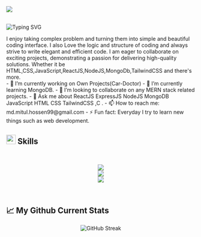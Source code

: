 
<a href="">
<img src="https://raw.githubusercontent.com/mdmitulhossen/mdmitulhossen/main/Images/cover.png" />
</a>
<br/>
<br/>
<p>
<img src="https://readme-typing-svg.demolab.com?font=Fira+Code&weight=600&size=22&pause=1000&color=E44AF7&random=false&width=435&height=40&lines=Hi%2C+I'm+Md+Mitul+Hossain;Web+Developer" alt="Typing SVG" />
</p>
I enjoy taking complex problem and turning them into simple and beautiful coding interface. I also Love the logic and structure of coding and always strive to write elegant and efficient code. I am eager to collaborate on exciting projects, demonstrating a passion for delivering high-quality solutions. Whether it be HTML,CSS,JavaScript,ReactJS,NodeJS,MongoDb,TailwindCSS and there's more.
<br/>
- 🔭 I’m currently working on Own Projects(Car-Doctor) 
- 🌱 I’m currently learning MongoDB. 
- 👯 I’m looking to collaborate on any MERN stack related projects. 
- 💬 Ask me about ReactJS ExpressJS NodeJS MongoDB JavaScript  HTML CSS  TailwindCSS ,C . 
- 📫 How to reach me: md.mitul.hossen99@gmail.com 
- ⚡ Fun fact: Everyday I try to learn new things such as web development. 


## <img src="https://media2.giphy.com/media/QssGEmpkyEOhBCb7e1/giphy.gif?cid=ecf05e47a0n3gi1bfqntqmob8g9aid1oyj2wr3ds3mg700bl&rid=giphy.gif" width ="25"> Skills
<br>

<p align="center">
    <img src="https://skillicons.dev/icons?i=html,css,js,react,tailwind" />
    <br>
    <img src="https://skillicons.dev/icons?i=mongodb,nodejs,express,bootstrap,firebase,materialui" />
    <br>
    <img src="https://skillicons.dev/icons?i=git,github,netlify,redux,vercel,vite" />
</p>

<br>

## :chart_with_upwards_trend: My Github Current Stats

<p align="center">
 <img src="https://github-readme-streak-stats.herokuapp.com?user=mdmitulhossen&theme=shadow-purple" alt="GitHub Streak" />
</p>
